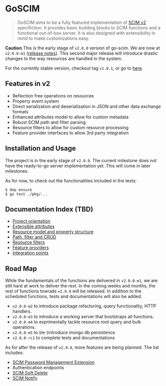 # GoSCIM

> GoSCIM aims to be a fully featured implementation of [SCIM v2](http://www.simplecloud.info/) specifiction. It provides basic building blocks to SCIM functions and a functional out-of-box server. It is also designed with extensibility in mind to make customizations easy.

**Caution** This is the early stage of `v2.0.0` version of go-scim. We are now at `v2.0.0-m1` ([release notes](https://github.com/imulab/go-scim/releases/tag/v2.0.0-m1)). This second major release will introduce drastic changes to the way resources are handled in the system. 

For the currently stable version, checkout tag `v1.0.1`, or go to [here](https://github.com/imulab/go-scim/tree/v1.0.1).

## Features in v2

- Reflection free operations on resources
- Property event system
- Direct serialization and deserialization in JSON and other data exchange formats
- Enhanced attributes model to allow for custom metadata
- Robust SCIM path and filter parsing
- Resource filters to allow for custom resource processing
- Feature provider interfaces to allow 3rd party integration

## Installation and Usage

The project is in the early stage of `v2.0.0`. The current milestone does not have the ready-to-go server implementation yet. This will come in later milestones.

As for now, to check out the functionalities included in the tests:

```
$ dep ensure
$ go test ./pkg/... 
```

## Documentation Index (TBD)

- [Project orientation](#)
- [Extensible attributes](#)
- [Resource model and property structure](#)
- [Path, filter and CRUD](#)
- [Resource filters](#)
- [Feature providers](#)
- [Integration points](#)

## Road Map

While the fundamentals of the functions are delivered in `v2.0.0-m1`, we are still hard at work to deliver the rest. In the coming weeks and months, the rest of functions towrads `v2.0.0` will be released.
In addition to the scheduled functions, tests and documentations will also be added.

- `v2.0.0-m2` to introduce package refactoring, query functionality, HTTP handlers.
- `v2.0.0-m3` to introduce a working server that bootstraps all functions.
- `v2.0.0-m4` to exprimentally tackle resource root query and bulk operations.
- `v2.0.0-m5` to (re-)introduce mongo db persistence
- `v2.0.0-rc1` to complete tests and documentations

As for after the release of `v2.0.0`, more features are being planned. The list includes:
- [SCIM Password Management Extension](https://tools.ietf.org/id/draft-hunt-scim-password-mgmt-00.txt)
- Authentication endpoints
- [SCIM Soft Delete](https://tools.ietf.org/id/draft-ansari-scim-soft-delete-00.txt)
- [SCIM Notify](https://tools.ietf.org/id/draft-hunt-scim-notify-00.txt)
